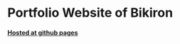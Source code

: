 # Portfolio Website of Bikiron

#### [Hosted at github pages](shimantabhuyan.github.io/bikiPortfolio)